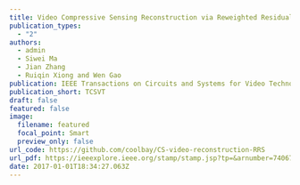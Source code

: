 ```yaml
---
title: Video Compressive Sensing Reconstruction via Reweighted Residual Sparsity
publication_types:
  - "2"
authors:
  - admin
  - Siwei Ma
  - Jian Zhang
  - Ruiqin Xiong and Wen Gao
publication: IEEE Transactions on Circuits and Systems for Video Technology (TCSVT), 2017
publication_short: TCSVT
draft: false
featured: false
image:
  filename: featured
  focal_point: Smart
  preview_only: false
url_code: https://github.com/coolbay/CS-video-reconstruction-RRS
url_pdf: https://ieeexplore.ieee.org/stamp/stamp.jsp?tp=&arnumber=7406719
date: 2017-01-01T18:34:27.063Z
---
```

